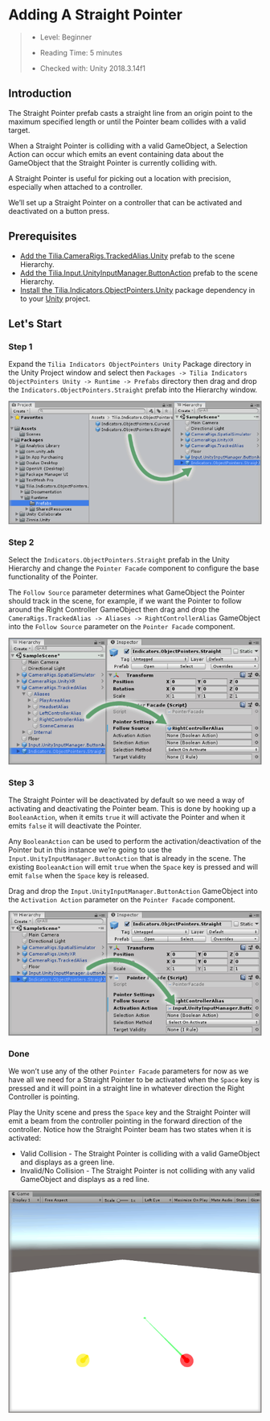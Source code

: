 # Adding A Straight Pointer

> * Level: Beginner
>
> * Reading Time: 5 minutes
>
> * Checked with: Unity 2018.3.14f1

## Introduction

The Straight Pointer prefab casts a straight line from an origin point to the maximum specified length or until the Pointer beam collides with a valid target.

When a Straight Pointer is colliding with a valid GameObject, a Selection Action can occur which emits an event containing data about the GameObject that the Straight Pointer is currently colliding with.

A Straight Pointer is useful for picking out a location with precision, especially when attached to a controller.

We’ll set up a Straight Pointer on a controller that can be activated and deactivated on a button press.

## Prerequisites

* [Add the Tilia.CameraRigs.TrackedAlias.Unity] prefab to the scene Hierarchy.
* [Add the Tilia.Input.UnityInputManager.ButtonAction] prefab to the scene Hierarchy.
* [Install the Tilia.Indicators.ObjectPointers.Unity] package dependency in to your [Unity] project.

## Let's Start

### Step 1

Expand the `Tilia Indicators ObjectPointers Unity` Package directory in the Unity Project window and select then `Packages -> Tilia Indicators ObjectPointers Unity -> Runtime -> Prefabs` directory then drag and drop the `Indicators.ObjectPointers.Straight` prefab into the Hierarchy window.

![Adding Prefab To Scene](assets/images/AddingPrefabToScene.png)

### Step 2

Select the `Indicators.ObjectPointers.Straight` prefab in the Unity Hierarchy and change the `Pointer Facade` component to configure the base functionality of the Pointer.

The `Follow Source` parameter determines what GameObject the Pointer should track in the scene, for example, if we want the Pointer to follow around the Right Controller GameObject then drag and drop the `CameraRigs.TrackedAlias -> Aliases -> RightControllerAlias` GameObject into the `Follow Source` parameter on the `Pointer Facade` component.

![Drag And Drop Right Controller Alias As Pointer Follow Source](assets/images/DragAndDropRightControllerAliasAsPointerFollowSource.png)

### Step 3

The Straight Pointer will be deactivated by default so we need a way of activating and deactivating the Pointer beam. This is done by hooking up a `BooleanAction`, when it emits `true` it will activate the Pointer and when it emits `false` it will deactivate the Pointer.

Any `BooleanAction` can be used to perform the activation/deactivation of the Pointer but in this instance we’re going to use the `Input.UnityInputManager.ButtonAction` that is already in the scene. The existing `BooleanAction` will emit `true` when the `Space` key is pressed and will emit `false` when the `Space` key is released.

Drag and drop the `Input.UnityInputManager.ButtonAction` GameObject into the `Activation Action` parameter on the `Pointer Facade` component.

![Drag And Drop Boolean Action Onto Activation Action](assets/images/DragAndDropBooleanActionOntoActivationAction.png)

### Done

We won’t use any of the other `Pointer Facade` parameters for now as we have all we need for a Straight Pointer to be activated when the `Space` key is pressed and it will point in a straight line in whatever direction the Right Controller is pointing.

Play the Unity scene and press the `Space` key and the Straight Pointer will emit a beam from the controller pointing in the forward direction of the controller. Notice how the Straight Pointer beam has two states when it is activated:

* Valid Collision - The Straight Pointer is colliding with a valid GameObject and displays as a green line.
* Invalid/No Collision - The Straight Pointer is not colliding with any valid GameObject and displays as a red line.

![Straight Pointer Activated In Scene](assets/images/StraightPointerActivatedInScene.png)

[Add the Tilia.CameraRigs.TrackedAlias.Unity]: https://github.com/ExtendRealityLtd/Tilia.CameraRigs.TrackedAlias.Unity/blob/master/Documentation/HowToGuides/AddingATrackedAlias/README.md
[Add the Tilia.Input.UnityInputManager.ButtonAction]: https://github.com/ExtendRealityLtd/Tilia.Input.UnityInputManager/blob/master/Documentation/HowToGuides/UsingTheUnityButtonAction/README.md
[Install the Tilia.Indicators.ObjectPointers.Unity]: ../Installation/README.md
[Unity]: https://unity3d.com/